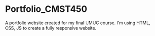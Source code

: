 # Portfolio_CMST450
A portfolio website created for my final UMUC course. I'm using HTML, CSS, JS to create a fully responsive website.
